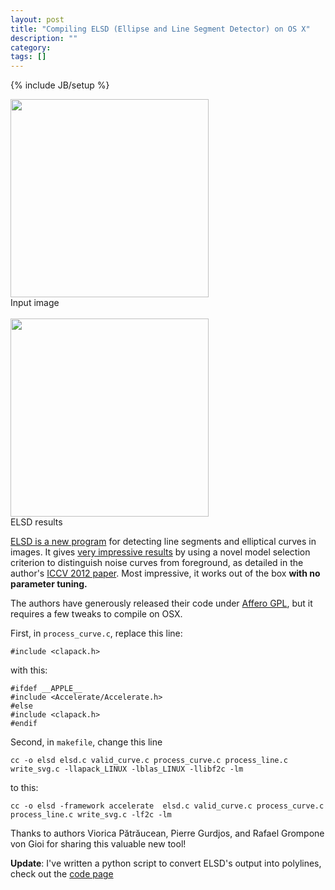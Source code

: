 ```yaml
---
layout: post
title: "Compiling ELSD (Ellipse and Line Segment Detector) on OS X"
description: ""
category: 
tags: []
---
```

{% include JB/setup %}

<div class="clearer"></div>
<div class='context-img' style='width:317px'>
<img src='{{site.baseurl}}/img/elsd_before_small.jpg' width="317" />
<div class='caption'>Input image
</div>
<br />

<img src='{{site.baseurl}}/img/elsd_after_small.png' width="317" />
<div class='caption'>ELSD results
</div>
</div>

[ELSD is a new program](http://ubee.enseeiht.fr/vision/ELSD/) for detecting line segments and elliptical curves in images.  It gives [very impressive results]({{site.baseurl}}/misc/elsd_results.html) by using a novel model selection criterion to distinguish noise curves from foreground, as detailed in the author's [ICCV 2012 paper](http://ubee.enseeiht.fr/vision/ELSD/eccv2012-ID576.pdf).  Most impressive, it works out of the box **with no parameter tuning.**


The authors have generously released their code under [Affero GPL](http://www.gnu.org/licenses/why-affero-gpl.html), but it requires a few tweaks to compile on OSX.  

First, in `process_curve.c`, replace this line:
    
    #include <clapack.h>

with this:
    
    #ifdef __APPLE__
    #include <Accelerate/Accelerate.h>
    #else
    #include <clapack.h>
    #endif

Second, in `makefile`, change this line

    cc -o elsd elsd.c valid_curve.c process_curve.c process_line.c write_svg.c -llapack_LINUX -lblas_LINUX -llibf2c -lm

to this:
    
    cc -o elsd -framework accelerate  elsd.c valid_curve.c process_curve.c process_line.c write_svg.c -lf2c -lm 

Thanks to authors Viorica Pătrăucean, Pierre Gurdjos, and Rafael Grompone von Gioi for sharing this valuable new tool!

**Update**: I've written a python script to convert ELSD's output into polylines, check out the [code page]({{site.baseurl}}/code.html)
